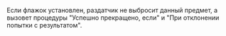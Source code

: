 ﻿Если флажок установлен, раздатчик не выбросит данный предмет, а вызовет процедуры "Успешно прекращено, если" и "При
отклонении попытки с результатом".